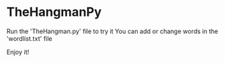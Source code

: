 # TheHangmanPy

Run the 'TheHangman.py' file to try it
You can add or change words in the 'wordlist.txt' file

Enjoy it!
